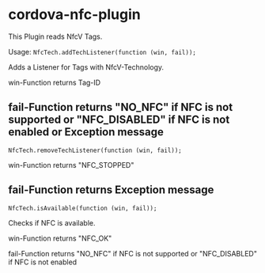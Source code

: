 # cordova-nfc-plugin
This Plugin reads NfcV Tags.

Usage:
`NfcTech.addTechListener(function (win, fail));`

Adds a Listener for Tags with NfcV-Technology.

win-Function returns Tag-ID

fail-Function returns 
    "NO_NFC" if NFC is not supported or
    "NFC_DISABLED" if NFC is not enabled or
    Exception message
----------------------------------------------------
`NfcTech.removeTechListener(function (win, fail));`

win-Function returns "NFC_STOPPED"

fail-Function returns Exception message
----------------------------------------------------
`NfcTech.isAvailable(function (win, fail));`

Checks if NFC is available.

win-Function returns "NFC_OK"

fail-Function returns 
    "NO_NFC" if NFC is not supported or
    "NFC_DISABLED" if NFC is not enabled